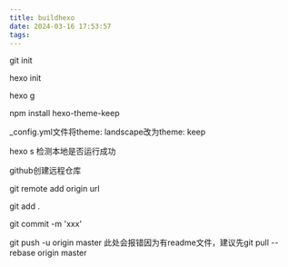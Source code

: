 ```yaml
---
title: buildhexo
date: 2024-03-16 17:53:57
tags:
---
```

git init

hexo init

hexo g

npm install hexo-theme-keep

_config.yml文件将theme: landscape改为theme: keep

hexo s 检测本地是否运行成功

github创建远程仓库

git remote add origin url

git add .

git commit -m 'xxx'

git push -u origin master 此处会报错因为有readme文件，建议先git pull --rebase origin master



